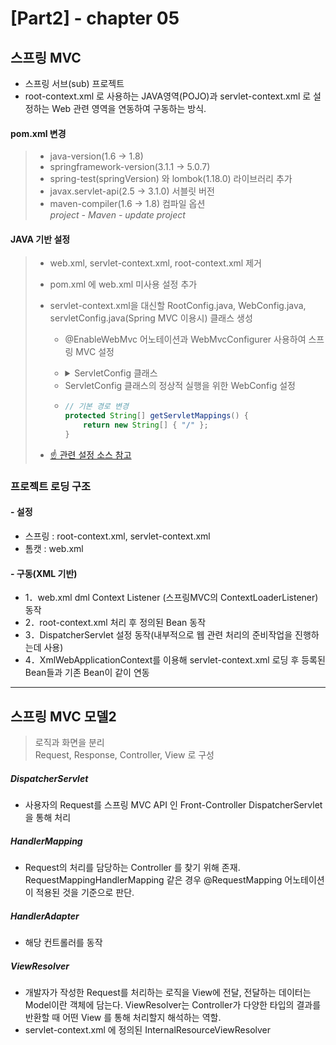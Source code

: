 
[Part2] - chapter 05
=========================

스프링 MVC 
--------
- 스프링 서브(sub) 프로젝트
- root-context.xml 로 사용하는 JAVA영역(POJO)과 servlet-context.xml 로 설정하는 Web 관련 영역을 연동하여 구동하는 방식. 

#### pom.xml 변경 
> - java-version(1.6 → 1.8)   
> - springframework-version(3.1.1 → 5.0.7)   
> - spring-test(springVersion) 와 lombok(1.18.0) 라이브러리 추가
> - javax.servlet-api(2.5 → 3.1.0) 서블릿 버전  
> - maven-compiler(1.6 → 1.8) 컴파일 옵션  
*project - Maven - update project*   

#### JAVA 기반 설정   
> - web.xml, servlet-context.xml, root-context.xml 제거   
> - pom.xml 에 web.xml 미사용 설정 추가 
> - servlet-context.xml을 대신할 RootConfig.java, WebConfig.java, servletConfig.java(Spring MVC 이용시) 클래스 생성   
>	* @EnableWebMvc 어노테이션과 WebMvcConfigurer 사용하여 스프링 MVC 설정
>	* 	<details markdown="1">
> 		<summary>ServletConfig 클래스</summary>
>	
>		```java   
>		@EnableWebMvc
>		@ComponentScan(basePackages = {"org.zerock.controller"})
>		 public class ServletConfig implements WebMvcConfigurer {
> 		
>		 	@Override
> 			public void configureViewResolvers(ViewResolverRegistry registry) {
> 		
> 			InternalResourceViewResolver bean = new  InternalResourceViewResolver();
> 			bean.setViewClass(JstlView.class);
> 			bean.setPrefix("/WEB-INF/views/");
>			bean.setSuffix(".jsp");
>			registry.viewResolver(bean);
>			}
>			
>			@Override
>			public void addResourceHandlers(ResourceHandlerRegistry registry) { 
>				registry.addResourceHandler("/resources/**").addResourceLocations("/resources/");
>			}
>		}	
>		``` 
>	</details>	
> 
>		
>	* ServletConfig 클래스의 정상적 실행을 위한 WebConfig 설정	
>	*	```java   
>		// 기본 경로 변경
>		protected String[] getServletMappings() {
>			return new String[] { "/" };
>		}
>		``` 
> -	[☝ 관련 설정 소스 참고](https://github.com/tyakamyz/spring_study/blob/master/personal_folder/pido/1_Week/chapter01_%EA%B0%9C%EB%B0%9C%ED%99%98%EA%B2%BD%EC%84%A4%EC%A0%95.md)

### 프로젝트 로딩 구조
#### - 설정
* 스프링 : root-context.xml, servlet-context.xml
* 톰캣 : web.xml

#### - 구동(XML 기반)
* 1．web.xml dml Context Listener (스프링MVC의 ContextLoaderListener) 동작
* 2．root-context.xml 처리 후 정의된 Bean 동작
* 3．DispatcherServlet 설정 동작(내부적으로 웹 관련 처리의 준비작업을 진행하는데 사용)
* 4．XmlWebApplicationContext를 이용해 servlet-context.xml 로딩 후 등록된 Bean들과 기존 Bean이 같이 연동 

<hr />

스프링 MVC 모델2
--------
> 로직과 화면을 분리   
> Request, Response, Controller, View 로 구성

##### DispatcherServlet
* 사용자의 Request를 스프링 MVC API 인 Front-Controller DispatcherServlet을 통해 처리
##### HandlerMapping
* Request의 처리를 담당하는 Controller 를 찾기 위해 존재.   
RequestMappingHandlerMapping 같은 경우 @RequestMapping 어노테이션이 적용된 것을 기준으로 판단. 
##### HandlerAdapter
* 해당 컨트롤러를 동작
##### ViewResolver
* 개발자가 작성한 Request를 처리하는 로직을 View에 전달, 전달하는 데이터는 Model이란 객체에 담는다. ViewResolver는 Controller가 다양한 타입의 결과를 반환할 때 어떤 View 를 통해 처리할지 해석하는 역할. 
* servlet-context.xml 에 정의된 InternalResourceViewResolver


